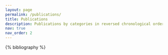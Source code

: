 ```yaml
---
layout: page
permalink: /publications/
title: Publications
description: Publications by categories in reversed chronological order. Please get in touch via email if you cannot access any publications but want a copy.
nav: true
nav_order: 2
---
```


<!-- _pages/publications.md -->
<div class="publications">

{% bibliography %}

</div>
